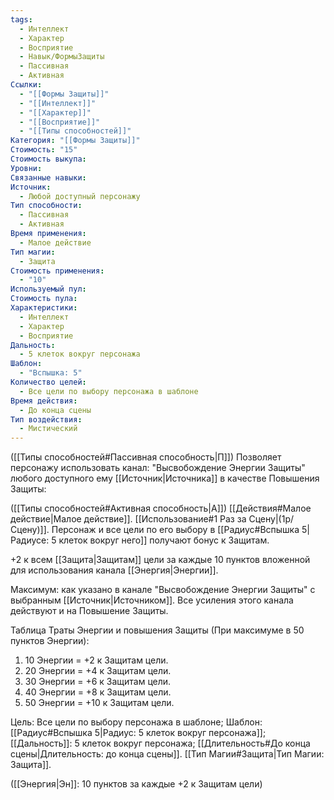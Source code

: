 ```yaml
---
tags:
  - Интеллект
  - Характер
  - Восприятие
  - Навык/ФормыЗащиты
  - Пассивная
  - Активная
Ссылки:
  - "[[Формы Защиты]]"
  - "[[Интеллект]]"
  - "[[Характер]]"
  - "[[Восприятие]]"
  - "[[Типы способностей]]"
Категория: "[[Формы Защиты]]"
Стоимость: "15"
Стоимость выкупа: 
Уровни: 
Связанные навыки: 
Источник:
  - Любой доступный персонажу
Тип способности:
  - Пассивная
  - Активная
Время применения:
  - Малое действие
Тип магии:
  - Защита
Стоимость применения:
  - "10"
Используемый пул: 
Стоимость пула: 
Характеристики:
  - Интеллект
  - Характер
  - Восприятие
Дальность:
  - 5 клеток вокруг персонажа
Шаблон:
  - "Вспышка: 5"
Количество целей:
  - Все цели по выбору персонажа в шаблоне
Время действия:
  - До конца сцены
Тип воздействия:
  - Мистический
---
```

([[Типы способностей#Пассивная способность|П]]) Позволяет персонажу использовать канал: "Высвобождение Энергии Защиты" любого доступного ему [[Источник|Источника]] в качестве Повышения Защиты:

([[Типы способностей#Активная способность|А]]) [[Действия#Малое действие|Малое действие]]. [[Использование#1 Раз за Сцену|(1р/Сцену)]]. Персонаж и все цели по его выбору в [[Радиус#Вспышка 5|Радиусе: 5 клеток вокруг него]] получают бонус к Защитам.

+2 к всем [[Защита|Защитам]] цели за каждые 10 пунктов вложенной для использования канала [[Энергия|Энергии]]. 
 
Максимум: как указано в канале "Высвобождение Энергии Защиты" с выбранным [[Источник|Источником]]. Все усиления этого канала действуют и на Повышение Защиты.

Таблица Траты Энергии и повышения Защиты
(При максимуме в 50 пунктов Энергии):

1. 10 Энергии = +2 к Защитам цели.
2. 20 Энергии = +4 к Защитам цели.
3. 30 Энергии = +6 к Защитам цели.
4. 40 Энергии = +8 к Защитам цели.
5. 50 Энергии = +10 к Защитам цели.

Цель: Все цели по выбору персонажа в шаблоне; Шаблон: [[Радиус#Вспышка 5|Радиус: 5 клеток вокруг персонажа]]; [[Дальность]]: 5 клеток вокруг персонажа; [[Длительность#До конца сцены|Длительность: до конца сцены]]. [[Тип Магии#Защита|Тип Магии: Защита]].

([[Энергия|Эн]]: 10 пунктов за каждые +2 к Защитам цели)